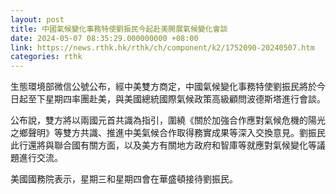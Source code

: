 ```yaml
---
layout: post
title: 中國氣候變化事務特使劉振民今起赴美開展氣候變化會談
date: 2024-05-07 08:35:29.000000000 +08:00
link: https://news.rthk.hk/rthk/ch/component/k2/1752090-20240507.htm
categories: rthk
---
```


生態環境部微信公號公布，經中美雙方商定，中國氣候變化事務特使劉振民將於今日起至下星期四率團赴美，與美國總統國際氣候政策高級顧問波德斯塔進行會談。

公布說，雙方將以兩國元首共識為指引，圍繞《關於加強合作應對氣候危機的陽光之鄉聲明》等雙方共識、推進中美氣候合作取得務實成果等深入交換意見。劉振民此行還將與聯合國有關方面，以及美方有關地方政府和智庫等就應對氣候變化等議題進行交流。

美國國務院表示，星期三和星期四會在華盛頓接待劉振民。
